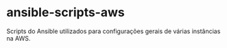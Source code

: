 # ansible-scripts-aws

Scripts do Ansible utilizados para configurações gerais de várias instâncias na AWS.
